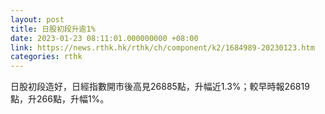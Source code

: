 ```yaml
---
layout: post
title: 日股初段升逾1%
date: 2023-01-23 08:11:01.000000000 +08:00
link: https://news.rthk.hk/rthk/ch/component/k2/1684989-20230123.htm
categories: rthk
---
```


日股初段造好，日經指數開市後高見26885點，升幅近1.3%；較早時報26819點，升266點，升幅1%。
